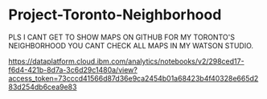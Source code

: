 # Project-Toronto-Neighborhood

PLS I CANT GET TO SHOW MAPS ON GITHUB FOR MY TORONTO'S NEIGHBORHOOD YOU CANT CHECK ALL MAPS IN MY WATSON STUDIO.

https://dataplatform.cloud.ibm.com/analytics/notebooks/v2/298ced17-f6d4-421b-8d7a-3c6d29c1480a/view?access_token=73cccd41566d87d36e9ca2454b01a68423b4f40328e665d283d254db6cea9e83
